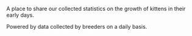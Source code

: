 A place to share our collected statistics on the growth of kittens in their early days.

Powered by data collected by breeders on a daily basis.
